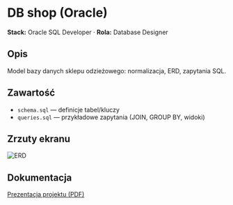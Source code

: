 # DB shop (Oracle)
**Stack:** Oracle SQL Developer · **Rola:** Database Designer

## Opis
Model bazy danych sklepu odzieżowego: normalizacja, ERD, zapytania SQL.

## Zawartość
- `schema.sql` — definicje tabel/kluczy
- `queries.sql` — przykładowe zapytania (JOIN, GROUP BY, widoki)

## Zrzuty ekranu
![ERD](../../assets/screenshots/db-erd.png)

## Dokumentacja
 [Prezentacja projektu (PDF)](../../docs/baza-danych-prezentacja.pdf)

